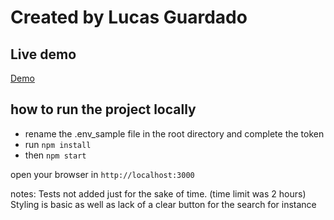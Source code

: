 # Created by Lucas Guardado

## Live demo
[Demo](https://movies-list-search.herokuapp.com/)

## how to run the project locally

- rename the .env_sample file in the root directory and complete the token
- run `npm install`
- then `npm start`

open your browser in `http://localhost:3000`


notes: 
    Tests not added just for the sake of time. (time limit was 2 hours)
    Styling is basic as well as lack of a clear button for the search for instance

